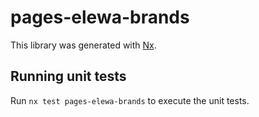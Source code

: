 # pages-elewa-brands

This library was generated with [Nx](https://nx.dev).

## Running unit tests

Run `nx test pages-elewa-brands` to execute the unit tests.
